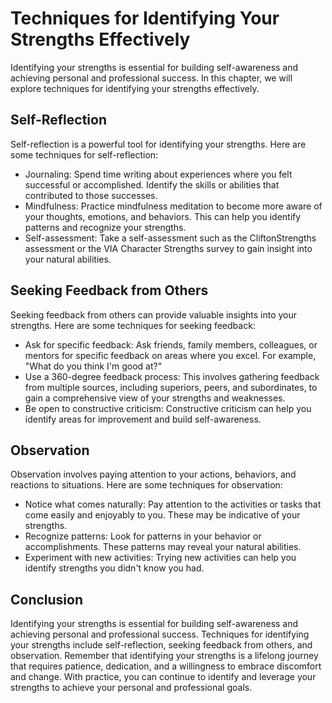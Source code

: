 Techniques for Identifying Your Strengths Effectively
============================================================================================

Identifying your strengths is essential for building self-awareness and achieving personal and professional success. In this chapter, we will explore techniques for identifying your strengths effectively.

Self-Reflection
---------------

Self-reflection is a powerful tool for identifying your strengths. Here are some techniques for self-reflection:

* Journaling: Spend time writing about experiences where you felt successful or accomplished. Identify the skills or abilities that contributed to those successes.
* Mindfulness: Practice mindfulness meditation to become more aware of your thoughts, emotions, and behaviors. This can help you identify patterns and recognize your strengths.
* Self-assessment: Take a self-assessment such as the CliftonStrengths assessment or the VIA Character Strengths survey to gain insight into your natural abilities.

Seeking Feedback from Others
----------------------------

Seeking feedback from others can provide valuable insights into your strengths. Here are some techniques for seeking feedback:

* Ask for specific feedback: Ask friends, family members, colleagues, or mentors for specific feedback on areas where you excel. For example, "What do you think I'm good at?"
* Use a 360-degree feedback process: This involves gathering feedback from multiple sources, including superiors, peers, and subordinates, to gain a comprehensive view of your strengths and weaknesses.
* Be open to constructive criticism: Constructive criticism can help you identify areas for improvement and build self-awareness.

Observation
-----------

Observation involves paying attention to your actions, behaviors, and reactions to situations. Here are some techniques for observation:

* Notice what comes naturally: Pay attention to the activities or tasks that come easily and enjoyably to you. These may be indicative of your strengths.
* Recognize patterns: Look for patterns in your behavior or accomplishments. These patterns may reveal your natural abilities.
* Experiment with new activities: Trying new activities can help you identify strengths you didn't know you had.

Conclusion
----------

Identifying your strengths is essential for building self-awareness and achieving personal and professional success. Techniques for identifying your strengths include self-reflection, seeking feedback from others, and observation. Remember that identifying your strengths is a lifelong journey that requires patience, dedication, and a willingness to embrace discomfort and change. With practice, you can continue to identify and leverage your strengths to achieve your personal and professional goals.
